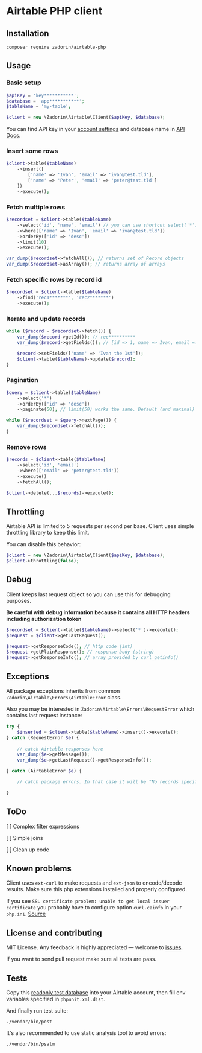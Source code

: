 # Airtable PHP client

## Installation

    composer require zadorin/airtable-php

## Usage

### Basic setup

```php
$apiKey = 'key***********';
$database = 'app***********';
$tableName = 'my-table';

$client = new \Zadorin\Airtable\Client($apiKey, $database);
```

You can find API key in your [account settings](https://airtable.com/account) and database name in [API Docs](https://airtable.com/api).

### Insert some rows

```php
$client->table($tableName)
    ->insert([
        ['name' => 'Ivan', 'email' => 'ivan@test.tld'],
        ['name' => 'Peter', 'email' => 'peter@test.tld']
    ])
    ->execute();
```

### Fetch multiple rows

```php
$recordset = $client->table($tableName)
    ->select('id', 'name', 'email') // you can use shortcut select('*') to fetch all columns
    ->where(['name' => 'Ivan', 'email' => 'ivan@test.tld'])
    ->orderBy(['id' => 'desc'])
    ->limit(10)
    ->execute();

var_dump($recordset->fetchAll()); // returns set of Record objects
var_dump($recordset->asArray()); // returns array of arrays
```

### Fetch specific rows by record id

```php
$recordset = $client->table($tableName)
    ->find('rec1*******', 'rec2*******')
    ->execute();
```

### Iterate and update records

```php
while ($record = $recordset->fetch()) {
    var_dump($record->getId()); // rec**********
    var_dump($record->getFields()); // [id => 1, name => Ivan, email => ivan@test.tld]

    $record->setFields(['name' => 'Ivan the 1st']);
    $client->table($tableName)->update($record);
}
```

### Pagination

```php
$query = $client->table($tableName)
    ->select('*')
    ->orderBy(['id' => 'desc'])
    ->paginate(50); // limit(50) works the same. Default (and maximal) page size is 100

while ($recordset = $query->nextPage()) {
    var_dump($recordset->fetchAll());
}
```

### Remove rows

```php
$records = $client->table($tableName)
    ->select('id', 'email')
    ->where(['email' => 'peter@test.tld'])
    ->execute()
    ->fetchAll();

$client->delete(...$records)->execute();
```

## Throttling

Airtable API is limited to 5 requests per second per base. Client uses simple throttling library to keep this limit.

You can disable this behavior:

```php
$client = new \Zadorin\Airtable\Client($apiKey, $database);
$client->throttling(false);
```

## Debug

Client keeps last request object so you can use this for debugging purposes.

**Be careful with debug information because it contains all HTTP headers including authorization token**

```php
$recordset = $client->table($tableName)->select('*')->execute();
$request = $client->getLastRequest();

$request->getResponseCode(); // http code (int)
$request->getPlainResponse(); // response body (string)
$request->getResponseInfo(); // array provided by curl_getinfo()
```

## Exceptions

All package exceptions inherits from common `Zadorin\Airtable\Errors\AirtableError` class.

Also you may be interested in `Zadorin\Airtable\Errors\RequestError` which contains last request instance:

```php
try {
    $inserted = $client->table($tableName)->insert()->execute();
} catch (RequestError $e) {
    
    // catch Airtable responses here
    var_dump($e->getMessage());
    var_dump($e->getLastRequest()->getResponseInfo());

} catch (AirtableError $e) {

    // catch package errors. In that case it will be "No records specified for insert"

}
```

## ToDo

[ ] Complex filter expressions

[ ] Simple joins

[ ] Clean up code

## Known problems

Client uses `ext-curl` to make requests and `ext-json` to encode/decode results. Make sure this php extensions installed and properly configured.

If you see `SSL certificate problem: unable to get local issuer certificate` you probably have to configure option `curl.cainfo` in your `php.ini`. [Source](https://stackoverflow.com/questions/28858351/php-ssl-certificate-error-unable-to-get-local-issuer-certificate)

## License and contributing

MIT License. Any feedback is highly appreciated — welcome to [issues](https://github.com/eugenezadorin/airtable-php/issues). 

If you want to send pull request make sure all tests are pass.

## Tests

Copy this [readonly test database](https://airtable.com/shrs2bB37sScbDuLX) into your Airtable account, then fill env variables specified in `phpunit.xml.dist`. 

And finally run test suite:

    ./vendor/bin/pest

It's also recommended to use static analysis tool to avoid errors:

    ./vendor/bin/psalm
